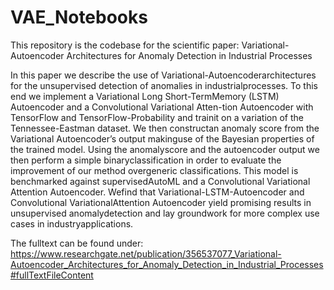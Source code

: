 # VAE_Notebooks
This repository is the codebase for the scientific paper: Variational-Autoencoder Architectures for Anomaly Detection in Industrial Processes

In this paper we describe the use of Variational-Autoencoderarchitectures for the unsupervised detection of anomalies in industrialprocesses. To this end we implement a Variational Long Short-TermMemory (LSTM) Autoencoder and a Convolutional Variational Atten-tion Autoencoder with TensorFlow and TensorFlow-Probability and trainit on a variation of the Tennessee-Eastman dataset. We then constructan anomaly score from the Variational Autoencoder’s output makinguse of the Bayesian properties of the trained model. Using the anomalyscore and the autoencoder output we then perform a simple binaryclassification in order to evaluate the improvement of our method overgeneric classifications. This model is benchmarked against supervisedAutoML and a Convolutional Variational Attention Autoencoder. Wefind that Variational-LSTM-Autoencoder and Convolutional VariationalAttention Autoencoder yield promising results in unsupervised anomalydetection and lay groundwork for more complex use cases in industryapplications. 

The fulltext can be found under: https://www.researchgate.net/publication/356537077_Variational-Autoencoder_Architectures_for_Anomaly_Detection_in_Industrial_Processes#fullTextFileContent
